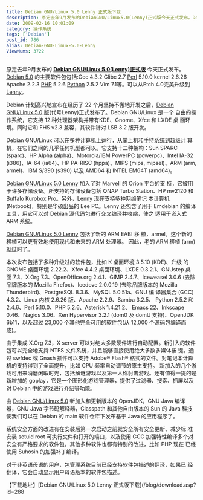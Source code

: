 ```yaml
---
title: Debian GNU/Linux 5.0 Lenny 正式版下载
description: 原定去年9月发布的DebianGNU/Linux5.0(Lenny)正式版今天正式发布。Debian5.0的主要软件包包括:Gcc4.3.2Glibc2.7Perl5.10.0kernel2.6.26Apache2.2.3PHP5.2.6Python2.5.2Vim7.1等。可以从Etch4.0完美升级到Lenny。
date: 2009-02-16 10:01:09
category: 操作系统
tags: ['Debian']
post_id: 786
alias: Debian-GNU-Linux-5.0-Lenny
ViewNums: 3722
---
```


原定去年9月发布的 [**Debian GNU/Linux 5.0(Lenny)正式版**](/blog/debian-gnu-linux-50-lenny) 今天正式发布。[Debian 5.0](/blog/debian-gnu-linux-50-lenny) 的主要软件包包括:Gcc 4.3.2 Glibc 2.7 [Perl](/tags/Perl) 5.10.0 kernel 2.6.26 Apache 2.2.3 [PHP](/tags/PHP) 5.2.6 [Python](/tags/Python) 2.5.2 Vim 7.1等。可以从Etch 4.0完美升级到[Lenny](/blog/debian-gnu-linux-50-lenny)。

Debian 计划高兴地宣布在经历了 22 个月坚持不懈地开发之后，[Debian GNU/Linux 5.0](/blog/debian-gnu-linux-50-lenny) 版(代号Lenny)正式发布了。Debian GNU/Linux 是一个 自由的操作系统，它支持 12 种处理器架构并带有KDE、Gnome、Xfce 和 LXDE 桌 面环境。同时它和 FHS v2.3 兼容，其软件针对 LSB 3.2 版开发。

Debian GNU/Linux 可以在多种计算机上运行，从掌上机和手持系统到超级计 算机，在它们之间的几乎任何机型都可以。它支持十二种架构：Sun SPARC (sparc)、HP Alpha (alpha)、Motorola/IBM PowerPC (powerpc)、Intel IA-32 (i386)、IA-64 (ia64)、HP PA-RISC (hppa)、MIPS (mips, mipsel)、ARM (arm, armel)、IBM S/390 (s390) 以及 AMD64 和 INTEL EM64T (amd64)。

[Debian GNU/Linux 5.0 Lenny](/blog/debian-gnu-linux-50-lenny) 加入了对 Marvell 的 Orion 平台的支 持，它被用于许多存储设备。所支持的存储设备包括 QNAP Turbo Station、HP mv2120 和 Buffalo Kurobox Pro。另外，Lenny 现在支持多种网络笔记 本计算机(Netbook)，特别是华硕出品的 Eee PC。Lenny 还包含了用于 Emdebian 的编译工具，用它可以对 Debian 源代码包进行交叉编译并收缩，使之 适用于嵌入式 ARM 系统。

[Debian GNU/Linux 5.0 Lenny](/blog/debian-gnu-linux-50-lenny) 包括了新的 ARM EABI 移 植，armel。这个新的移植可以更有效地使用现代和未来的 ARM 处理器。 因此，老的 ARM 移植 (arm) 就过时了。

本次发布包括了多种升级过的软件包，比如 K 桌面环境 3.5.10 (KDE)、升级 的 GNOME 桌面环境 2.22.2、Xfce 4.4.2 桌面环境、LXDE 0.3.2.1、GNUstep 桌 面 7.3、X.Org 7.3、OpenOffice.org 2.4.1、GIMP 2.4.7、Iceweasel 3.0.6 (去除品牌版本的 Mozilla Firefox)、Icedove 2.0.0.19 (去除品牌版本的 Mozilla Thunderbird)、PostgreSQL 8.3.6、MySQL 5.0.51a、GNU 编 译器集合 (GCC) 4.3.2、Linux 内核 2.6.26 版、Apache 2.2.9、Samba 3.2.5、 Python 2.5.2 和 2.4.6、Perl 5.10.0、PHP 5.2.6、Asterisk 1.4.21.2、 Emacs 22、Inkscape 0.46、Nagios 3.06、Xen Hypervisor 3.2.1 (dom0 及 domU 支持)、OpenJDK 6b11，以及超过 23,000 个其他完全可用的软件包(从 12,000 个源码包编译而成)。

由于集成 X.Org 7.3，X server 可以对绝大多数硬件进行自动配置。新引入的软件包可以完全地支持 NTFS 文件系统，并且能够直接使用绝大多数多媒体按 键。通过 swfdec 或 Gnash 插件可以支持 Adobe® Flash® 格式的文件。对笔记本计算机的支持得到了全面提升，比如 CPU 频率自动调节的原生支持。 新加入的几个游戏可用来消磨闲暇时光，包括解谜游戏以及第一人称射击游戏。还有值得一提的是新增加的 goplay，它是一个图形化游戏管理器，提供了过滤器、搜索、抓屏以及对 Debian 中的游戏进行介绍等功能。

由 [Debian GNU/Linux 5.0](/blog/debian-gnu-linux-50-lenny) 新加入和更新版本的 OpenJDK，GNU Java 编译 器，GNU Java 字节码解释器，Classpath 和其他自由版本的 Sun 的 Java 科技使我们可以在 Debian 的 main 软件仓库下发布基于 Java 的应用程序了。

系统安全方面的改进有在安装后第一次启动之前就安全所有安全更新、减少标 准安装 setuid root 可执行文件和打开的端口，以及使用 GCC 加强特性编译多个对安全有严格要求的软件包。其他多种软件也都有特别的改进，比如 PHP 现在 已经使用 Suhosin 的加强补丁编译。

对于非英语母语的用户，包管理系统目前已经支持软件包描述的翻译，如果已 经翻译，它会自动显示用户母语版本的软件包描述。

【下载地址】[Debian GNU/Linux 5.0 Lenny 正式版下载](/blog/download.asp?id=288

